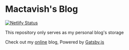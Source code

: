 # Mactavish's Blog

[![Netlify Status](https://api.netlify.com/api/v1/badges/e5d929da-21ee-48d9-922b-8260a81361fd/deploy-status)](https://app.netlify.com/sites/macsalvation/deploys)

This repository only serves as my personal blog's storage

Check out my [online](https://macsalvation.net) blog, Powered by [Gatsby.js](https://www.gatsbyjs.org/)
